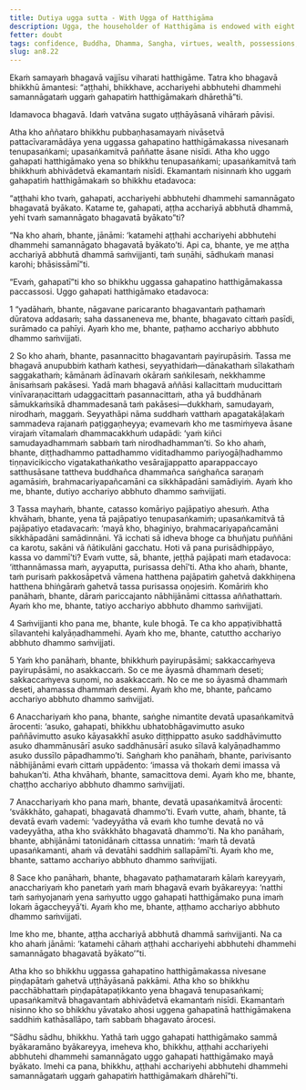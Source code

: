 ```yaml
---
title: Dutiya ugga sutta - With Ugga of Hatthigāma
description: Ugga, the householder of Hatthigāma is endowed with eight wonderful and marvelous qualities. The 6th quality is different from [AN 8.21](/an8.21).
fetter: doubt
tags: confidence, Buddha, Dhamma, Sangha, virtues, wealth, possessions, fame, an, an8
slug: an8.22
---
```


Ekaṁ samayaṁ bhagavā vajjīsu viharati hatthigāme. Tatra kho bhagavā bhikkhū āmantesi: “aṭṭhahi, bhikkhave, acchariyehi abbhutehi dhammehi samannāgataṁ uggaṁ gahapatiṁ hatthigāmakaṁ dhārethā”ti.

Idamavoca bhagavā. Idaṁ vatvāna sugato uṭṭhāyāsanā vihāraṁ pāvisi.

Atha kho aññataro bhikkhu pubbaṇhasamayaṁ nivāsetvā pattacīvaramādāya yena uggassa gahapatino hatthigāmakassa nivesanaṁ tenupasaṅkami; upasaṅkamitvā paññatte āsane nisīdi. Atha kho uggo gahapati hatthigāmako yena so bhikkhu tenupasaṅkami; upasaṅkamitvā taṁ bhikkhuṁ abhivādetvā ekamantaṁ nisīdi. Ekamantaṁ nisinnaṁ kho uggaṁ gahapatiṁ hatthigāmakaṁ so bhikkhu etadavoca:

“aṭṭhahi kho tvaṁ, gahapati, acchariyehi abbhutehi dhammehi samannāgato bhagavatā byākato. Katame te, gahapati, aṭṭha acchariyā abbhutā dhammā, yehi tvaṁ samannāgato bhagavatā byākato”ti?

“Na kho ahaṁ, bhante, jānāmi: ‘katamehi aṭṭhahi acchariyehi abbhutehi dhammehi samannāgato bhagavatā byākato’ti. Api ca, bhante, ye me aṭṭha acchariyā abbhutā dhammā saṁvijjanti, taṁ suṇāhi, sādhukaṁ manasi karohi; bhāsissāmī”ti.

“Evaṁ, gahapatī”ti kho so bhikkhu uggassa gahapatino hatthigāmakassa paccassosi. Uggo gahapati hatthigāmako etadavoca:

1 “yadāhaṁ, bhante, nāgavane paricaranto bhagavantaṁ paṭhamaṁ dūratova addasaṁ; saha dassaneneva me, bhante, bhagavato cittaṁ pasīdi, surāmado ca pahīyi. Ayaṁ kho me, bhante, paṭhamo acchariyo abbhuto dhammo saṁvijjati.

2 So kho ahaṁ, bhante, pasannacitto bhagavantaṁ payirupāsiṁ. Tassa me bhagavā anupubbiṁ kathaṁ kathesi, seyyathidaṁ—dānakathaṁ sīlakathaṁ saggakathaṁ; kāmānaṁ ādīnavaṁ okāraṁ saṅkilesaṁ, nekkhamme ānisaṁsaṁ pakāsesi. Yadā maṁ bhagavā aññāsi kallacittaṁ muducittaṁ vinīvaraṇacittaṁ udaggacittaṁ pasannacittaṁ, atha yā buddhānaṁ sāmukkaṁsikā dhammadesanā taṁ pakāsesi—dukkhaṁ, samudayaṁ, nirodhaṁ, maggaṁ. Seyyathāpi nāma suddhaṁ vatthaṁ apagatakāḷakaṁ sammadeva rajanaṁ paṭiggaṇheyya; evamevaṁ kho me tasmiṁyeva āsane virajaṁ vītamalaṁ dhammacakkhuṁ udapādi: ‘yaṁ kiñci samudayadhammaṁ sabbaṁ taṁ nirodhadhamman’ti. So kho ahaṁ, bhante, diṭṭhadhammo pattadhammo viditadhammo pariyogāḷhadhammo tiṇṇavicikiccho vigatakathaṅkatho vesārajjappatto aparappaccayo satthusāsane tattheva buddhañca dhammañca saṅghañca saraṇaṁ agamāsiṁ, brahmacariyapañcamāni ca sikkhāpadāni samādiyiṁ. Ayaṁ kho me, bhante, dutiyo acchariyo abbhuto dhammo saṁvijjati.

3 Tassa mayhaṁ, bhante, catasso komāriyo pajāpatiyo ahesuṁ. Atha khvāhaṁ, bhante, yena tā pajāpatiyo tenupasaṅkamiṁ; upasaṅkamitvā tā pajāpatiyo etadavacaṁ: ‘mayā kho, bhaginiyo, brahmacariyapañcamāni sikkhāpadāni samādinnāni. Yā icchati sā idheva bhoge ca bhuñjatu puññāni ca karotu, sakāni vā ñātikulāni gacchatu. Hoti vā pana purisādhippāyo, kassa vo dammī’ti? Evaṁ vutte, sā, bhante, jeṭṭhā pajāpati maṁ etadavoca: ‘itthannāmassa maṁ, ayyaputta, purisassa dehī’ti. Atha kho ahaṁ, bhante, taṁ purisaṁ pakkosāpetvā vāmena hatthena pajāpatiṁ gahetvā dakkhiṇena hatthena bhiṅgāraṁ gahetvā tassa purisassa oṇojesiṁ. Komāriṁ kho panāhaṁ, bhante, dāraṁ pariccajanto nābhijānāmi cittassa aññathattaṁ. Ayaṁ kho me, bhante, tatiyo acchariyo abbhuto dhammo saṁvijjati.

4 Saṁvijjanti kho pana me, bhante, kule bhogā. Te ca kho appaṭivibhattā sīlavantehi kalyāṇadhammehi. Ayaṁ kho me, bhante, catuttho acchariyo abbhuto dhammo saṁvijjati.

5 Yaṁ kho panāhaṁ, bhante, bhikkhuṁ payirupāsāmi; sakkaccaṁyeva payirupāsāmi, no asakkaccaṁ. So ce me āyasmā dhammaṁ deseti; sakkaccaṁyeva suṇomi, no asakkaccaṁ. No ce me so āyasmā dhammaṁ deseti, ahamassa dhammaṁ desemi. Ayaṁ kho me, bhante, pañcamo acchariyo abbhuto dhammo saṁvijjati.

6 Anacchariyaṁ kho pana, bhante, saṅghe nimantite devatā upasaṅkamitvā ārocenti: ‘asuko, gahapati, bhikkhu ubhatobhāgavimutto asuko paññāvimutto asuko kāyasakkhī asuko diṭṭhippatto asuko saddhāvimutto asuko dhammānusārī asuko saddhānusārī asuko sīlavā kalyāṇadhammo asuko dussīlo pāpadhammo’ti. Saṅghaṁ kho panāhaṁ, bhante, parivisanto nābhijānāmi evaṁ cittaṁ uppādento: ‘imassa vā thokaṁ demi imassa vā bahukan’ti. Atha khvāhaṁ, bhante, samacittova demi. Ayaṁ kho me, bhante, chaṭṭho acchariyo abbhuto dhammo saṁvijjati.

7 Anacchariyaṁ kho pana maṁ, bhante, devatā upasaṅkamitvā ārocenti: ‘svākkhāto, gahapati, bhagavatā dhammo’ti. Evaṁ vutte, ahaṁ, bhante, tā devatā evaṁ vademi: ‘vadeyyātha vā evaṁ kho tumhe devatā no vā vadeyyātha, atha kho svākkhāto bhagavatā dhammo’ti. Na kho panāhaṁ, bhante, abhijānāmi tatonidānaṁ cittassa unnatiṁ: ‘maṁ tā devatā upasaṅkamanti, ahaṁ vā devatāhi saddhiṁ sallapāmī’ti. Ayaṁ kho me, bhante, sattamo acchariyo abbhuto dhammo saṁvijjati.

8 Sace kho panāhaṁ, bhante, bhagavato paṭhamataraṁ kālaṁ kareyyaṁ, anacchariyaṁ kho panetaṁ yaṁ maṁ bhagavā evaṁ byākareyya: ‘natthi taṁ saṁyojanaṁ yena saṁyutto uggo gahapati hatthigāmako puna imaṁ lokaṁ āgaccheyyā’ti. Ayaṁ kho me, bhante, aṭṭhamo acchariyo abbhuto dhammo saṁvijjati.

Ime kho me, bhante, aṭṭha acchariyā abbhutā dhammā saṁvijjanti. Na ca kho ahaṁ jānāmi: ‘katamehi cāhaṁ aṭṭhahi acchariyehi abbhutehi dhammehi samannāgato bhagavatā byākato’”ti.

Atha kho so bhikkhu uggassa gahapatino hatthigāmakassa nivesane piṇḍapātaṁ gahetvā uṭṭhāyāsanā pakkāmi. Atha kho so bhikkhu pacchābhattaṁ piṇḍapātapaṭikkanto yena bhagavā tenupasaṅkami; upasaṅkamitvā bhagavantaṁ abhivādetvā ekamantaṁ nisīdi. Ekamantaṁ nisinno kho so bhikkhu yāvatako ahosi uggena gahapatinā hatthigāmakena saddhiṁ kathāsallāpo, taṁ sabbaṁ bhagavato ārocesi.

“Sādhu sādhu, bhikkhu. Yathā taṁ uggo gahapati hatthigāmako sammā byākaramāno byākareyya, imeheva kho, bhikkhu, aṭṭhahi acchariyehi abbhutehi dhammehi samannāgato uggo gahapati hatthigāmako mayā byākato. Imehi ca pana, bhikkhu, aṭṭhahi acchariyehi abbhutehi dhammehi samannāgataṁ uggaṁ gahapatiṁ hatthigāmakaṁ dhārehī”ti.
